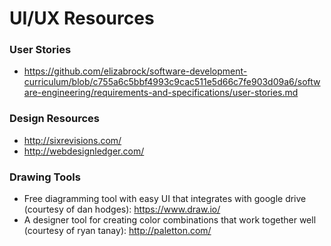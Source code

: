 # UI/UX Resources

### User Stories
* https://github.com/elizabrock/software-development-curriculum/blob/c755a6c5bbf4993c9cac511e5d66c7fe903d09a6/software-engineering/requirements-and-specifications/user-stories.md

### Design Resources
* http://sixrevisions.com/
* http://webdesignledger.com/

### Drawing Tools
* Free diagramming tool with easy UI that integrates with google drive (courtesy of dan hodges):
https://www.draw.io/
* A designer tool for creating color combinations that work together well (courtesy of ryan tanay): http://paletton.com/

